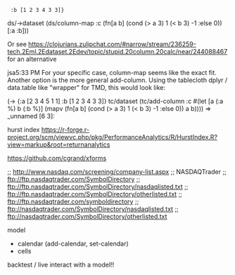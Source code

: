 
     :b [1 2 3 4 3 3]}
  ds/->dataset
  (ds/column-map
   :c (fn[a b]
        (cond
          (> a 3) 1
          (< b 3) -1
          :else 0))
   [:a :b]))

   Or see https://clojurians.zulipchat.com/#narrow/stream/236259-tech.2Eml.2Edataset.2Edev/topic/stupid.20column.20calc/near/244088467 for an alternative

   jsa5:33 PM
For your specific case, column-map seems like the exact fit. Another option is the more general add-column. Using the tablecloth dplyr / data.table like "wrapper" for TMD, this would look like:

(-> {:a [2 3 4 5 1 1]
     :b [1 2 3 4 3 3]}
  tc/dataset
  (tc/add-column
   :c #(let [a (:a %)
             b (:b %)]
        (mapv (fn[a b]
                (cond
                  (> a 3) 1
                  (< b 3) -1
                  :else 0))
              a b))))
=> _unnamed [6 3]:



hurst index
https://r-forge.r-project.org/scm/viewvc.php/pkg/PerformanceAnalytics/R/HurstIndex.R?view=markup&root=returnanalytics

https://github.com/cgrand/xforms

;; http://www.nasdaq.com/screening/company-list.aspx
;; NASDAQTrader
;; ftp://ftp.nasdaqtrader.com/SymbolDirectory
;; ftp://ftp.nasdaqtrader.com/SymbolDirectory/nasdaqlisted.txt
;; ftp://ftp.nasdaqtrader.com/SymbolDirectory/otherlisted.txt
;; ftp://ftp.nasdaqtrader.com/symboldirectory
;; ftp://nasdaqtrader.com/SymbolDirectory/nasdaqlisted.txt
;; ftp://nasdaqtrader.com/SymbolDirectory/otherlisted.txt



model
- calendar (add-calendar, set-calendar)
- cells

backtest / live interact with a model!!
